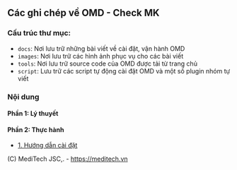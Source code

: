 ## Các ghi chép về OMD - Check MK

### Cấu trúc thư mục:

- `docs`: Nơi lưu trữ những bài viết về cài đặt, vận hành OMD
- `images`: Nơi lưu trữ các hình ảnh phục vụ cho các bài viết
- `tools`: Nơi lưu trữ source code của OMD được tải từ trang chủ
- `script`: Lưu trữ các script tự động cài đặt OMD và một số plugin nhóm tự viết

### Nội dung

#### Phần 1: Lý thuyết


#### Phần 2: Thực hành

- [1. Hướng dẫn cài đặt](docs/thuchanh-omd/1.Setup-OMD.md)
 
(C) MediTech JSC,. - https://meditech.vn